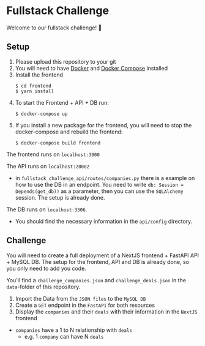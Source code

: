 # Fullstack Challenge
Welcome to our fullstack challenge! :wave:

## Setup
1. Please upload this repository to your git
2. You will need to have [Docker](https://www.docker.com/) and [Docker Compose](https://docs.docker.com/compose/) installed
3. Install the frontend
   ```shell
   $ cd frontend
   $ yarn install
   ```
4. To start the Frontend + API + DB run:
    ```shell
    $ docker-compose up
    ```
5. If you install a new package for the frontend, you will need to stop the docker-compose and rebuild the frontend:
    ```shell
    $ docker-compose build frontend
    ```

The frontend runs on `localhost:3000`

The API runs on `localhost:20002`
- in `fullstack_challenge_api/routes/companies.py` there is a example on how to use the DB in an endpoint.
      You need to write `db: Session = Depends(get_db))` as a parameter, then you can use the `SQLAlchemy` session. The setup is already done.

The DB runs on `localhost:3306`.
- You should find the necessary information in the `api/config` directory.


## Challenge
You will need to create a full deployment of a NextJS frontend + FastAPI API + MySQL DB.
The setup for the frontend, API and DB is already done, so you only need to add you code.

You'll find a `challenge_companies.json` and `challenge_deals.json` in the `data`-folder of this repository.

1. Import the Data from the `JSON files` to the `MySQL DB`
2. Create a `GET` endpoint in the `FastAPI` for both resources
3. Display the `companies` and their `deals` with their information in the `NextJS` frontend

- `companies` have a 1 to N relationship with `deals`
  - e.g. 1 `company` can have N `deals`